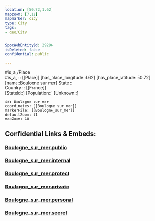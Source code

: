 ```yaml
---
location: [50.72,1.62] 
mapzoom: [7,12] 
mapmarker: city 
type: City
tags:
- geo/City


SpocWebEntityId: 29296
isDeleted: false
confidential: public

---
```

#is_a_/Place  
#is_a_ :: [[Place]] 
[has_place_longitude::1.62] 
[has_place_latitude::50.72] 
[name::Boulogne sur mer] 
State ::  
Country :: [[France]]  
[StateId::] 
[Population::] 
[Unknown::] 


```leaflet
id: Boulogne sur mer
coordinates: [[Boulogne_sur_mer]] 
markerFile: [[Boulogne_sur_mer]] 
defaultZoom: 11 
maxZoom: 18
```


## Confidential Links & Embeds: 

### [Boulogne_sur_mer.public](/_public/\Earth\Continent\Europe\Europe~West\France\regions~France\Hauts-de-France\departments~Hauts-de-France\Pas-de-Calais\communes~Pas-de-Calais\Boulogne-sur-Mer\cities~Boulogne-sur-MerBoulogne_sur_mer.public.md) 

### [Boulogne_sur_mer.internal](/_internal/\Earth\Continent\Europe\Europe~West\France\regions~France\Hauts-de-France\departments~Hauts-de-France\Pas-de-Calais\communes~Pas-de-Calais\Boulogne-sur-Mer\cities~Boulogne-sur-MerBoulogne_sur_mer.internal.md) 

### [Boulogne_sur_mer.protect](/_protect/\Earth\Continent\Europe\Europe~West\France\regions~France\Hauts-de-France\departments~Hauts-de-France\Pas-de-Calais\communes~Pas-de-Calais\Boulogne-sur-Mer\cities~Boulogne-sur-MerBoulogne_sur_mer.protect.md) 

### [Boulogne_sur_mer.private](/_private/\Earth\Continent\Europe\Europe~West\France\regions~France\Hauts-de-France\departments~Hauts-de-France\Pas-de-Calais\communes~Pas-de-Calais\Boulogne-sur-Mer\cities~Boulogne-sur-MerBoulogne_sur_mer.private.md) 

### [Boulogne_sur_mer.personal](/_personal/\Earth\Continent\Europe\Europe~West\France\regions~France\Hauts-de-France\departments~Hauts-de-France\Pas-de-Calais\communes~Pas-de-Calais\Boulogne-sur-Mer\cities~Boulogne-sur-MerBoulogne_sur_mer.personal.md) 

### [Boulogne_sur_mer.secret](/_secret/\Earth\Continent\Europe\Europe~West\France\regions~France\Hauts-de-France\departments~Hauts-de-France\Pas-de-Calais\communes~Pas-de-Calais\Boulogne-sur-Mer\cities~Boulogne-sur-MerBoulogne_sur_mer.secret.md)

